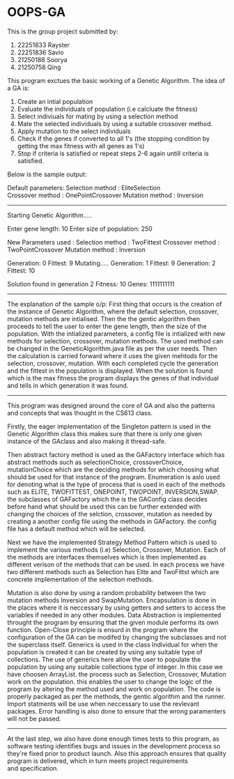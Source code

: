 # OOPS-GA
This is the group project submitted by: 
1. 22251833 Rayster
2. 22251836 Savio
3. 21250188 Soorya
4. 21250758 Qing

This program exctues the basic working of a Genetic Algorithm.
The idea of a GA is:
1. Create an intial population
2. Evaluate the individuals of population (i.e calcluate the fitness)
3. Select indiviuals for mating by using a selection method
4. Mate the selected individuals by using a suitable crossover method.
5. Apply mutation to the select individuals
6. Check if the genes if converted to all 1's (the stopping condition by getting the max fitness with all genes as 1's)
7. Stop if criteria is satisfied or repeat steps 2-6 again untill criteria is satisfied.

Below is the sample output:

Default parameters:
Selection method : EliteSelection   
Crossover method : OnePointCrossover
Mutation method : Inversion
****************************************************************************************************
Starting Genetic Algorithm.....

Enter gene length:
10
Enter size of population: 
250

New Parameters used :
Selection method : TwoFittest
Crossover method : TwoPointCrossover
Mutation method : Inversion


Generation: 0 Fittest: 9
Mutating.....
Generation: 1 Fittest: 9
Generation: 2 Fittest: 10

Solution found in generation 2
Fitness: 10
Genes: 1111111111
****************************************************************************************************

The explanation of the sample o/p:
First thing that occurs is the creation of the instance of Genetic Algorithm, where the default selection, crossover, mutation methods are intialised.
Then the the gentic algorithm then proceeds to tell the user to enter the gene length, then the size of the population.
With the intialized parameters, a config file is intialized with new methods for selection, crossover, mutation methods. The used method can be changed in the GeneticAlgorithm.java file as per the user needs. 
Then the calculation is carried forward where it uses the given mehtods for the selection, crossover, mutation. With each completed cycle the generation and the fittest in the 
population is displayed. 
When the solution is found which is the max fitness the program displays the genes of that individual and tells in which generation it was found. 

*****************************************************************************************************
This program was designed around the core of GA and also the patterns and concepts that was thought in the CS613 class.

Firstly, the eager implementation of the Singleton pattern is used in the Genetic Algorithm class this makes sure that there is only one given instance of the GAclass and also making it thread-safe.

Then abstract factory method is used as the GAFactory interface which has abstract methods such as selectionChoice, crossoverChoice, mutationChoice which are the deciding methods for which choosing what should be used for that instance of the program. Enumeration is aslo used for denoting what is the type of process that is used in each of the methods such as ELITE, TWOFITTEST, ONEPOINT, TWOPOINT, INVERSION,SWAP. the subclasses of GAFactory which the is the GAConfig class decides before hand what should be used this can be further extended with changing the choices of the selction, crossover, mutation as needed by creating a another config file using the methods in GAFactory. the config file has a default method which will be selected.

Next we have the implemented Strategy Method Pattern which is used to implement the various methods 
(i.e) Selection, Crossover, Mutation. Each of the methods are interfaces themselves which is then implemented as different verison of the methods that can be used. In each process we have two different methods such as Selection has Elite and TwoFittst which are concrete implementation of the selection methods. 

Mutation is also done by using a random probability between the two mutation methods Inversion and SwapMutation. 
Encapsulation is done in the places where it is neccessary by using getters and setters to access the variables if needed in any other modules.
Data Abstraction is implemented throught the program by ensuring that the given module performs its own function.
Open-Close principle is ensurd in the program where the configuration of the GA can be modifed by changing the subclasses and not the superclass itself. 
Generics is used in the class Individual<T extends Integer> for when the population is created it can be created by using any suitable type of collections. The use of generics here allow the user to populate the population by using any suitable collections type of integer. In this case we have choosen ArrayList. 
the process such as Selection, Crossover, Mutation work on the population. this enables the user to change the logic of the program by altering the method used and work on population. 
The code is properly packaged as per the methods, the gentic algorithm and the runner. Import statments will be use when neccessary to use the revlevant packages.
Error handling is also done to ensure that the wrong paramenters will not be passed. 

*****************************************************************************************************
At the last step, we also have done enough times tests to this program, as software testing identifies bugs and issues in the development process 
so they're fixed prior to product launch. Also this approach ensures that quality program is delivered, which in turn meets project requirements  
and specification.